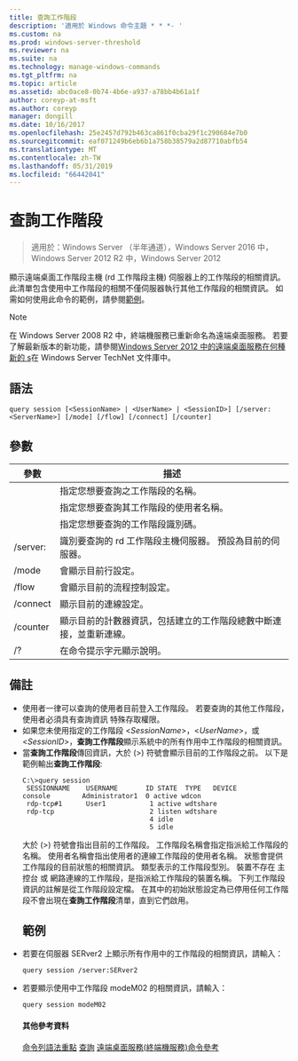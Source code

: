 ```yaml
---
title: 查詢工作階段
description: '適用於 Windows 命令主題 * * *- '
ms.custom: na
ms.prod: windows-server-threshold
ms.reviewer: na
ms.suite: na
ms.technology: manage-windows-commands
ms.tgt_pltfrm: na
ms.topic: article
ms.assetid: abc0ace8-0b74-4b6e-a937-a78bb4b61a1f
author: coreyp-at-msft
ms.author: coreyp
manager: dongill
ms.date: 10/16/2017
ms.openlocfilehash: 25e2457d792b463ca861f0cba29f1c290684e7b0
ms.sourcegitcommit: eaf071249b6eb6b1a758b38579a2d87710abfb54
ms.translationtype: MT
ms.contentlocale: zh-TW
ms.lasthandoff: 05/31/2019
ms.locfileid: "66442041"
---
```

# <a name="query-session"></a>查詢工作階段

>適用於：Windows Server （半年通道），Windows Server 2016 中，Windows Server 2012 R2 中，Windows Server 2012

顯示遠端桌面工作階段主機 (rd 工作階段主機) 伺服器上的工作階段的相關資訊。
此清單包含使用中工作階段的相關不僅伺服器執行其他工作階段的相關資訊。
如需如何使用此命令的範例，請參閱[範例](#BKMK_examples)。
> [!NOTE]
> 在 Windows Server 2008 R2 中，終端機服務已重新命名為遠端桌面服務。 若要了解最新版本的新功能，請參閱[Windows Server 2012 中的遠端桌面服務在何種新的 s](https://technet.microsoft.com/library/hh831527)在 Windows Server TechNet 文件庫中。
> ## <a name="syntax"></a>語法
> ```
> query session [<SessionName> | <UserName> | <SessionID>] [/server:<ServerName>] [/mode] [/flow] [/connect] [/counter]
> ```
> ## <a name="parameters"></a>參數
> 
> |      參數       |                                                      描述                                                      |
> |----------------------|-----------------------------------------------------------------------------------------------------------------------|
> |    <SessionName>     |                               指定您想要查詢之工作階段的名稱。                               |
> |      <UserName>      |                           指定您想要查詢其工作階段的使用者名稱。                            |
> |     <SessionID>      |                                指定您想要查詢的工作階段識別碼。                                |
> | /server:<ServerName> |                  識別要查詢的 rd 工作階段主機伺服器。 預設為目前的伺服器。                   |
> |        /mode         |                                            會顯示目前行設定。                                            |
> |        /flow         |                                        會顯示目前的流程控制設定。                                        |
> |       /connect       |                                          顯示目前的連線設定。                                           |
> |       /counter       | 顯示目前的計數器資訊，包括建立的工作階段總數中斷連接，並重新連線。 |
> |          /?          |                                         在命令提示字元顯示說明。                                          |
> 
> ## <a name="remarks"></a>備註
> - 使用者一律可以查詢的使用者目前登入工作階段。 若要查詢的其他工作階段，使用者必須具有查詢資訊 特殊存取權限。
> - 如果您未使用指定的工作階段 <*SessionName*>，<*UserName*>，或 <*SessionID*>，**查詢工作階段**顯示系統中的所有作用中工作階段的相關資訊。
> - 當**查詢工作階段**傳回資訊，大於 (>) 符號會顯示目前的工作階段之前。 以下是範例輸出**查詢工作階段**:
>   ```
>   C:\>query session
>    SESSIONNAME    USERNAME       ID STATE  TYPE   DEVICE
>   console        Administrator1  0 active wdcon
>    rdp-tcp#1      User1           1 active wdtshare
>    rdp-tcp                        2 listen wdtshare
>                                   4 idle
>                                   5 idle
>   ```
>   大於 (>) 符號會指出目前的工作階段。 工作階段名稱會指定指派給工作階段的名稱。 使用者名稱會指出使用者的連線工作階段的使用者名稱。 狀態會提供工作階段的目前狀態的相關資訊。 類型表示的工作階段型別。 裝置不存在 主控台 或 網路連線的工作階段，是指派給工作階段的裝置名稱。 下列工作階段資訊的註解是從工作階段設定檔。 在其中的初始狀態設定為已停用任何工作階段不會出現在**查詢工作階段**清單，直到它們啟用。
>   ## <a name="BKMK_examples"></a>範例
> - 若要在伺服器 SERver2 上顯示所有作用中的工作階段的相關資訊，請輸入：
>   ```
>   query session /server:SERver2
>   ```
> - 若要顯示使用中工作階段 modeM02 的相關資訊，請輸入：
>   ```
>   query session modeM02
>   ```
>   #### <a name="additional-references"></a>其他參考資料
>   [命令列語法重點](command-line-syntax-key.md)
>   [查詢](query.md)
>   [遠端桌面服務&#40;終端機服務&#41;命令參考](remote-desktop-services-terminal-services-command-reference.md)
